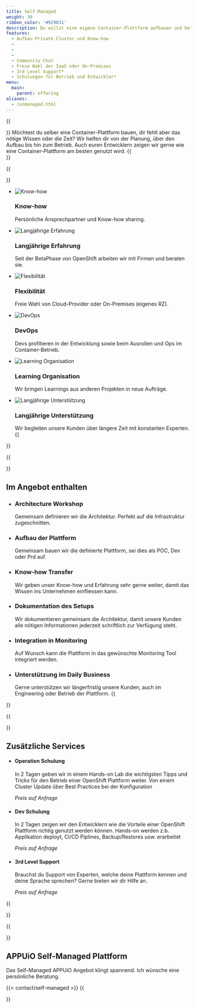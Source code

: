```yaml
---
title: Self-Managed
weight: 30
ribbon_color: '#929031'
description: Du willst eine eigene Container-Plattform aufbauen und betreiben, dir fehlt aber das nötige Wissen oder die nötige Kapazität?
features:
  - Aufbau Private Cluster und Know-how
  -
  -
  -
  - Community Chat
  - Freie Wahl der IaaS oder On-Premises
  - 3rd Level Support*
  - Schulungen für Betrieb und Entwickler*
menu:
  main:
    parent: offering
aliases:
  - /unmanaged.html
---
```


{{<section class="offering-hero self-managed" header="images/header.svg">}}
Möchtest du selber eine Container-Plattform bauen, dir fehlt aber das nötige Wissen oder die Zeit? Wir helfen dir von der Planung, über den Aufbau bis hin zum Betrieb. Auch euren Entwicklern zeigen wir gerne wie eine Container-Plattform am besten genutzt wird.
{{</section>}}

{{<section class="darkblue has-cols">}}
- ![Know-how](knowHow_sharing.svg)
  ### Know-how
  Persönliche Ansprechpartner und Know-how sharing.

- ![Langjährige Erfahrung](experience.svg)
  ### Langjährige Erfahrung
  Seit der BetaPhase von OpenShift arbeiten wir mit Firmen und beraten sie.

- ![Flexibilität](freie_wahl.svg)
  ### Flexibilität
  Freie Wahl von Cloud-Provider oder On-Premises (eigenes RZ).

- ![DevOps](devOps.svg)
  ### DevOps
  Devs profitieren in der Entwicklung sowie beim Ausrollen und Ops im Container-Betrieb.

- ![Learning Organisation](learning_Organisation.svg)
  ### Learning Organisation
  Wir bringen Learnings aus anderen Projekten in neue Aufträge.

- ![Langjährige Unterstützung](longterm_support.svg)
  ### Langjährige Unterstützung
  Wir begleiten unsere Kunden über längere Zeit mit konstanten Experten.
{{</section>}}

{{<section class="has-cols col-cyan y-narrow">}}
# Im Angebot enthalten

-
  ### Architecture Workshop
  Gemeinsam definieren wir die Architektur. Perfekt auf die Infrastruktur zugeschnitten.

-
  ### Aufbau der Plattform
  Gemeinsam bauen wir die definierte Plattform, sei dies als POC, Dev oder Prd auf.

-
  ### Know-how Transfer
  Wir geben unser Know-how und Erfahrung sehr gerne weiter, damit das Wissen ins Unternehmen einfliessen kann.

-
  ### Dokumentation des Setups
  Wir dokumentieren gemeinsam die Architektur, damit unsere Kunden alle nötigen Informationen jederzeit schriftlich zur Verfügung steht.

-
  ### Integration in Monitoring
  Auf Wunsch kann die Plattform in das gewünschte Monitoring Tool integriert werden.

-
  ### Unterstützung im Daily Business
  Gerne unterstützen wir längerfristig unsere Kunden, auch im Engineering oder Betrieb der Plattform.
{{</section>}}

{{<section class="cyan has-cols col-white text-left items-center y-narrow">}}
# Zusätzliche Services
-
  #### Operation Schulung
  In 2 Tagen geben wir in einem Hands-on Lab die wichtigsten Tipps und Tricks für den Betrieb einer OpenShift Plattform weiter. Von einem Cluster Update über Best Practices bei der Konfiguration

  *Preis auf Anfrage*

-
  #### Dev Schulung
  In 2 Tagen zeigen wir den Entwicklern wie die Vorteile einer OpenShift Plattform richtig genutzt werden können. Hands-on werden z.b. Applikation deployt, CI/CD Piplines, Backup/Restores usw. erarbeitet

  *Preis auf Anfrage*

-
  #### 3rd Level Support
  Brauchst du Support von Experten, welche deine Plattform kennen und deine Sprache sprechen? Gerne bieten wir dir Hilfe an.

  *Preis auf Anfrage*

{{</section>}}

{{<section class="darkblue">}}
# APPUiO Self-Managed Plattform
Das Self-Managed APPUiO Angebot klingt spannend. Ich wünsche eine persönliche Beratung.

{{< contact/self-managed >}}
{{</section>}}
